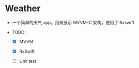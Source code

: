 # Weather

* 一个简单的天气 app，用来展示 MVVM-C 架构，使用了 Rxswift

* TODO:
  - [x] MVVM
  - [x] RxSwift
  - [ ] Unit test

